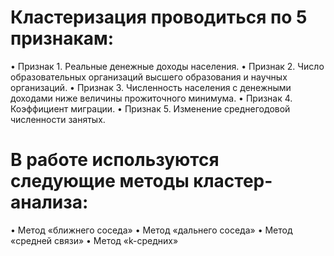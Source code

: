 # Кластеризация проводиться по 5 признакам:
•	Признак 1. Реальные денежные доходы населения.
•	Признак 2. Число образовательных организаций высшего образования и научных организаций.
•	Признак 3. Численность населения с денежными доходами ниже величины прожиточного минимума. 
•	Признак 4. Коэффициент миграции. 
•	Признак 5. Изменение среднегодовой численности занятых.
# В работе используются следующие методы кластер-анализа:
•	Метод «ближнего соседа»
•	Метод «дальнего соседа»
•	Метод «средней связи»
•	Метод «k-средних»

